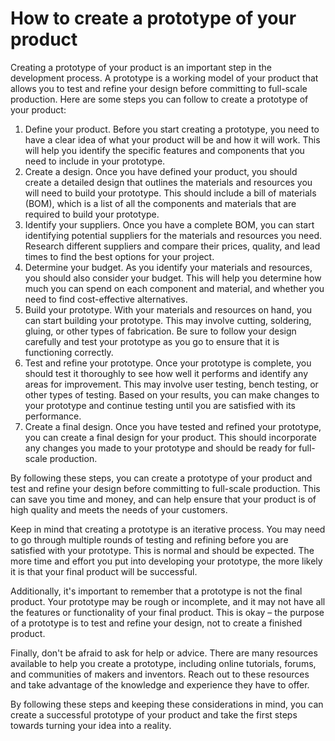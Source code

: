 # How to create a prototype of your product

Creating a prototype of your product is an important step in the development process. A prototype is a working model of your product that allows you to test and refine your design before committing to full-scale production. Here are some steps you can follow to create a prototype of your product:

1. Define your product. Before you start creating a prototype, you need to have a clear idea of what your product will be and how it will work. This will help you identify the specific features and components that you need to include in your prototype.
2. Create a design. Once you have defined your product, you should create a detailed design that outlines the materials and resources you will need to build your prototype. This should include a bill of materials (BOM), which is a list of all the components and materials that are required to build your prototype.
3. Identify your suppliers. Once you have a complete BOM, you can start identifying potential suppliers for the materials and resources you need. Research different suppliers and compare their prices, quality, and lead times to find the best options for your project.
4. Determine your budget. As you identify your materials and resources, you should also consider your budget. This will help you determine how much you can spend on each component and material, and whether you need to find cost-effective alternatives.
5. Build your prototype. With your materials and resources on hand, you can start building your prototype. This may involve cutting, soldering, gluing, or other types of fabrication. Be sure to follow your design carefully and test your prototype as you go to ensure that it is functioning correctly.
6. Test and refine your prototype. Once your prototype is complete, you should test it thoroughly to see how well it performs and identify any areas for improvement. This may involve user testing, bench testing, or other types of testing. Based on your results, you can make changes to your prototype and continue testing until you are satisfied with its performance.
7. Create a final design. Once you have tested and refined your prototype, you can create a final design for your product. This should incorporate any changes you made to your prototype and should be ready for full-scale production.

By following these steps, you can create a prototype of your product and test and refine your design before committing to full-scale production. This can save you time and money, and can help ensure that your product is of high quality and meets the needs of your customers.

Keep in mind that creating a prototype is an iterative process. You may need to go through multiple rounds of testing and refining before you are satisfied with your prototype. This is normal and should be expected. The more time and effort you put into developing your prototype, the more likely it is that your final product will be successful.

Additionally, it's important to remember that a prototype is not the final product. Your prototype may be rough or incomplete, and it may not have all the features or functionality of your final product. This is okay – the purpose of a prototype is to test and refine your design, not to create a finished product.

Finally, don't be afraid to ask for help or advice. There are many resources available to help you create a prototype, including online tutorials, forums, and communities of makers and inventors. Reach out to these resources and take advantage of the knowledge and experience they have to offer.

By following these steps and keeping these considerations in mind, you can create a successful prototype of your product and take the first steps towards turning your idea into a reality.
